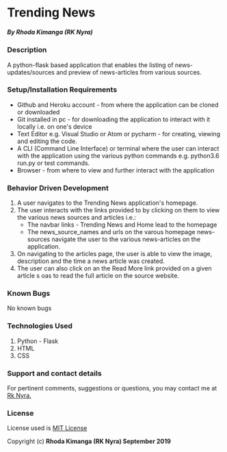 # Trending News

##### By **Rhoda Kimanga (RK Nyra)**

### Description
A python-flask based application that enables the listing of news-updates/sources and preview of news-articles from various sources.


### Setup/Installation Requirements
* Github and Heroku account - from where the application can be cloned or downloaded
* Git installed in pc - for downloading the application to interact with it locally i.e. on one's device
* Text Editor e.g. Visual Studio or Atom or pycharm - for creating, viewing and editing the code.
* A CLI (Command Line Interface) or terminal where the user can interact with the application using the various python commands e.g. python3.6 run.py or test commands.
* Browser - from where to view and further interact with the application



### Behavior Driven Development
1. A user navigates to the Trending News application's homepage.
2. The user interacts with the links provided to by clicking on them to view the various news sources and articles i.e.:
    * The navbar links - Trending News and Home lead to the homepage
    * The news_source_names and urls on the varous homepage news-sources navigate the user to the various news-articles on the application.
3. On navigating to the articles page, the user is able to view the image, description and the time a news article was created. 
4. The user can also click on an the Read More link provided on a given article s oas to read the full article on the source website. 
  

### Known Bugs
No known bugs

### Technologies Used
1. Python - Flask 
2. HTML
3. CSS

### Support and contact details
For pertinent comments, suggestions or questions, you may contact me at [Rk Nyra.](https://www.gmail.com/)

### License
License used is <a href="https://choosealicense.com/licenses/mit/">MIT License</a> <br>

Copyright (c) **Rhoda Kimanga (RK Nyra) September 2019**


